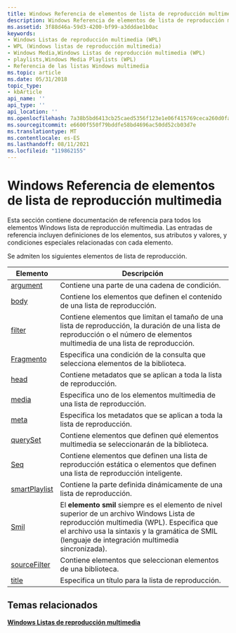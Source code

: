 ```yaml
---
title: Windows Referencia de elementos de lista de reproducción multimedia
description: Windows Referencia de elementos de lista de reproducción multimedia
ms.assetid: 3f88d46a-59d3-4200-bf99-a3dddae1b0ac
keywords:
- Windows Listas de reproducción multimedia (WPL)
- WPL (Windows listas de reproducción multimedia)
- Windows Media,Windows Listas de reproducción multimedia (WPL)
- playlists,Windows Media Playlists (WPL)
- Referencia de las listas Windows multimedia
ms.topic: article
ms.date: 05/31/2018
topic_type:
- kbArticle
api_name: ''
api_type: ''
api_location: ''
ms.openlocfilehash: 7a38b5bd6413cb25caed5356f123e1e06f415769ceca260d0faa74a4d4b06f00
ms.sourcegitcommit: e6600f550f79bddfe58bd4696ac50dd52cb03d7e
ms.translationtype: MT
ms.contentlocale: es-ES
ms.lasthandoff: 08/11/2021
ms.locfileid: "119862155"
---
```

# <a name="windows-media-playlist-elements-reference"></a>Windows Referencia de elementos de lista de reproducción multimedia

Esta sección contiene documentación de referencia para todos los elementos Windows lista de reproducción multimedia. Las entradas de referencia incluyen definiciones de los elementos, sus atributos y valores, y condiciones especiales relacionadas con cada elemento.

Se admiten los siguientes elementos de lista de reproducción.



| Elemento                                    | Descripción                                                                                                                                                                                          |
|--------------------------------------------|------------------------------------------------------------------------------------------------------------------------------------------------------------------------------------------------------|
| [argument](argument-element.md)           | Contiene una parte de una cadena de condición.                                                                                                                                                          |
| [body](body-element.md)                   | Contiene los elementos que definen el contenido de una lista de reproducción.                                                                                                                                        |
| [filter](filter-element.md)               | Contiene elementos que limitan el tamaño de una lista de reproducción, la duración de una lista de reproducción o el número de elementos multimedia de una lista de reproducción.                                                                                 |
| [Fragmento](fragment-element.md)           | Especifica una condición de la consulta que selecciona elementos de la biblioteca.                                                                                                                            |
| [head](head-element.md)                   | Contiene metadatos que se aplican a toda la lista de reproducción.                                                                                                                                               |
| [media](media-element.md)                 | Especifica uno de los elementos multimedia de una lista de reproducción.                                                                                                                                                      |
| [meta](meta-element.md)                   | Especifica los metadatos que se aplican a toda la lista de reproducción.                                                                                                                                              |
| [querySet](queryset-element.md)           | Contiene elementos que definen qué elementos multimedia se seleccionarán de la biblioteca.                                                                                                                   |
| [Seq](seq-element.md)                     | Contiene elementos que definen una lista de reproducción estática o elementos que definen una lista de reproducción inteligente.                                                                                                            |
| [smartPlaylist](smartplaylist-element.md) | Contiene la parte definida dinámicamente de una lista de reproducción.                                                                                                                                              |
| [Smil](smil-element.md)                   | El **elemento smil** siempre es el elemento de nivel superior de un archivo Windows Lista de reproducción multimedia (WPL). Especifica que el archivo usa la sintaxis y la gramática de SMIL (lenguaje de integración multimedia sincronizada). |
| [sourceFilter](sourcefilter-element.md)   | Contiene elementos que seleccionan elementos de una biblioteca.                                                                                                                                                  |
| [title](title-element--wpl.md)            | Especifica un título para la lista de reproducción.                                                                                                                                                                  |



 

## <a name="related-topics"></a>Temas relacionados

<dl> <dt>

[**Windows Listas de reproducción multimedia**](windows-media-playlists.md)
</dt> </dl>

 

 




